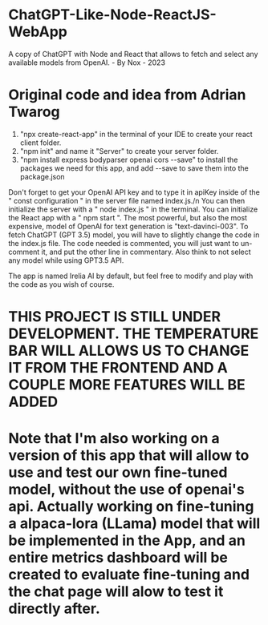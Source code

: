 # ChatGPT-Like-Node-ReactJS-WebApp
A copy of ChatGPT with Node and React that allows to fetch and select any available models from OpenAI. - By Nox - 2023
# Original code and idea from Adrian Twarog #


1. "npx create-react-app" in the terminal of your IDE to create your react client folder.
2. "npm init" and name it "Server" to create your server folder.
3. "npm install express bodyparser openai cors --save" to install the packages we need for this app, and add --save to save them into the package.json

Don't forget to get your OpenAI API key and to type it in apiKey inside of the " const configuration " in the server file named index.js./n
You can then initialize the server with a " node index.js " in the terminal.
You can initialize the React app with a " npm start ".
The most powerful, but also the most expensive, model of OpenAI for text generation is "text-davinci-003".
To fetch ChatGPT (GPT 3.5) model, you will have to slightly change the code in the index.js file. The code needed is commented, you will just want to un-comment it, and put the other line in commentary. Also think to not select any model while using GPT3.5 API.

The app is named Irelia AI by default, but feel free to modify and play with the code as you wish of course.

# THIS PROJECT IS STILL UNDER DEVELOPMENT. THE TEMPERATURE BAR WILL ALLOWS US TO CHANGE IT FROM THE FRONTEND AND A COUPLE MORE FEATURES WILL BE ADDED #

# Note that I'm also working on a version of this app that will allow to use and test our own fine-tuned model, without the use of openai's api. Actually working on fine-tuning a alpaca-lora (LLama) model that will be implemented in the App, and an entire metrics dashboard will be created to evaluate fine-tuning and the chat page will alow to test it directly after. #
